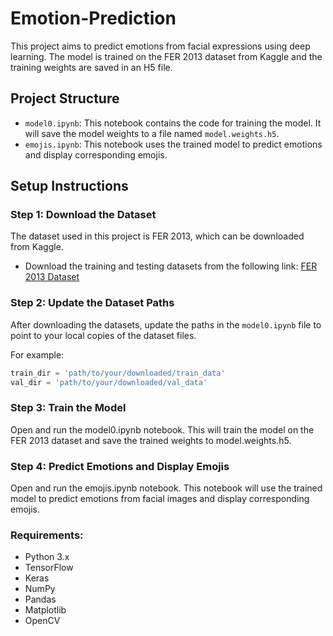 # Emotion-Prediction

This project aims to predict emotions from facial expressions using deep learning. The model is trained on the FER 2013 dataset from Kaggle and the training weights are saved in an H5 file.

## Project Structure

- `model0.ipynb`: This notebook contains the code for training the model. It will save the model weights to a file named `model.weights.h5`.
- `emojis.ipynb`: This notebook uses the trained model to predict emotions and display corresponding emojis.

## Setup Instructions

### Step 1: Download the Dataset

The dataset used in this project is FER 2013, which can be downloaded from Kaggle.

- Download the training and testing datasets from the following link: [FER 2013 Dataset](https://www.kaggle.com/datasets/msambare/fer2013)

### Step 2: Update the Dataset Paths

After downloading the datasets, update the paths in the `model0.ipynb` file to point to your local copies of the dataset files.

For example:
```python
train_dir = 'path/to/your/downloaded/train_data'
val_dir = 'path/to/your/downloaded/val_data'
```
### Step 3: Train the Model

Open and run the model0.ipynb notebook.
This will train the model on the FER 2013 dataset and save the trained weights to model.weights.h5.

### Step 4: Predict Emotions and Display Emojis

Open and run the emojis.ipynb notebook.
This notebook will use the trained model to predict emotions from facial images and display corresponding emojis.

### Requirements:
- Python 3.x
- TensorFlow
- Keras
- NumPy
- Pandas
- Matplotlib
- OpenCV
